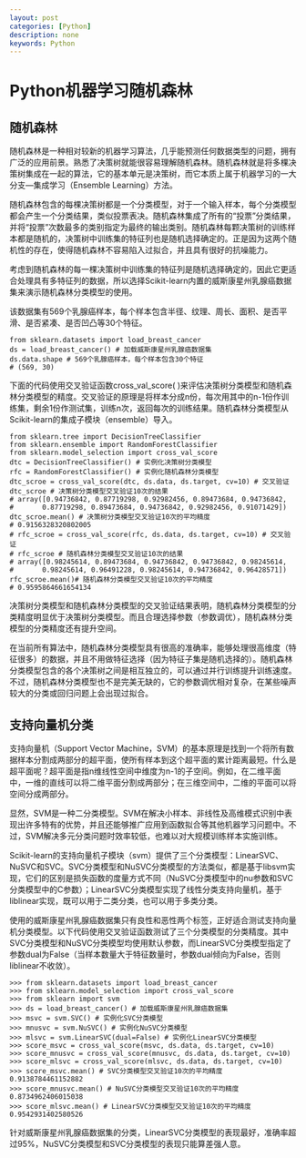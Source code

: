 ```yaml
---
layout: post
categories: [Python]
description: none
keywords: Python
---
```

# Python机器学习随机森林

## 随机森林
随机森林是一种相对较新的机器学习算法，几乎能预测任何数据类型的问题，拥有广泛的应用前景。熟悉了决策树就能很容易理解随机森林。随机森林就是将多棵决策树集成在一起的算法，它的基本单元是决策树，而它本质上属于机器学习的一大分支—集成学习（Ensemble Learning）方法。

随机森林包含的每棵决策树都是一个分类模型，对于一个输入样本，每个分类模型都会产生一个分类结果，类似投票表决。随机森林集成了所有的“投票”分类结果，并将“投票”次数最多的类别指定为最终的输出类别。随机森林每颗决策树的训练样本都是随机的，决策树中训练集的特征列也是随机选择确定的。正是因为这两个随机性的存在，使得随机森林不容易陷入过拟合，并且具有很好的抗噪能力。

考虑到随机森林的每一棵决策树中训练集的特征列是随机选择确定的，因此它更适合处理具有多特征列的数据，所以选择Scikit-learn内置的威斯康星州乳腺癌数据集来演示随机森林分类模型的使用。

该数据集有569个乳腺癌样本，每个样本包含半径、纹理、周长、面积、是否平滑、是否紧凑、是否凹凸等30个特征。
```
from sklearn.datasets import load_breast_cancer
ds = load_breast_cancer() # 加载威斯康星州乳腺癌数据集
ds.data.shape # 569个乳腺癌样本，每个样本包含30个特征
# (569, 30)
```
下面的代码使用交叉验证函数cross_val_score( )来评估决策树分类模型和随机森林分类模型的精度。交叉验证的原理是将样本分成n份，每次用其中的n-1份作训练集，剩余1份作测试集，训练n次，返回每次的训练结果。随机森林分类模型从Scikit-learn的集成子模块（ensemble）导入。
```
from sklearn.tree import DecisionTreeClassifier
from sklearn.ensemble import RandomForestClassifier
from sklearn.model_selection import cross_val_score
dtc = DecisionTreeClassifier() # 实例化决策树分类模型
rfc = RandomForestClassifier() # 实例化随机森林分类模型
dtc_scroe = cross_val_score(dtc, ds.data, ds.target, cv=10) # 交叉验证
dtc_scroe # 决策树分类模型交叉验证10次的结果
# array([0.94736842, 0.87719298, 0.92982456, 0.89473684, 0.94736842,
#       0.87719298, 0.89473684, 0.94736842, 0.92982456, 0.91071429])
dtc_scroe.mean() # 决策树分类模型交叉验证10次的平均精度
# 0.9156328320802005
# rfc_scroe = cross_val_score(rfc, ds.data, ds.target, cv=10) # 交叉验证
# rfc_scroe # 随机森林分类模型交叉验证10次的结果
# array([0.98245614, 0.89473684, 0.94736842, 0.94736842, 0.98245614,
#       0.98245614, 0.96491228, 0.98245614, 0.94736842, 0.96428571])
rfc_scroe.mean()# 随机森林分类模型交叉验证10次的平均精度
# 0.9595864661654134
```
决策树分类模型和随机森林分类模型的交叉验证结果表明，随机森林分类模型的分类精度明显优于决策树分类模型。而且合理选择参数（参数调优），随机森林分类模型的分类精度还有提升空间。

在当前所有算法中，随机森林分类模型具有很高的准确率，能够处理很高维度（特征很多）的数据，并且不用做特征选择（因为特征子集是随机选择的）。随机森林分类模型包含的各个决策树之间是相互独立的，可以通过并行训练提升训练速度。不过，随机森林分类模型也不是完美无缺的，它的参数调优相对复杂，在某些噪声较大的分类或回归问题上会出现过拟合。

## 支持向量机分类
支持向量机（Support Vector Machine，SVM）的基本原理是找到一个将所有数据样本分割成两部分的超平面，使所有样本到这个超平面的累计距离最短。什么是超平面呢？超平面是指n维线性空间中维度为n-1的子空间。例如，在二维平面中，一维的直线可以将二维平面分割成两部分；在三维空间中，二维的平面可以将空间分成两部分。

显然，SVM是一种二分类模型。SVM在解决小样本、非线性及高维模式识别中表现出许多特有的优势，并且还能够推广应用到函数拟合等其他机器学习问题中。不过，SVM解决多元分类问题时效率较低，也难以对大规模训练样本实施训练。

Scikit-learn的支持向量机子模块（svm）提供了三个分类模型：LinearSVC、NuSVC和SVC。SVC分类模型和NuSVC分类模型的方法类似，都是基于libsvm实现，它们的区别是损失函数的度量方式不同（NuSVC分类模型中的nu参数和SVC分类模型中的C参数）；LinearSVC分类模型实现了线性分类支持向量机，基于liblinear实现，既可以用于二类分类，也可以用于多类分类。

使用的威斯康星州乳腺癌数据集只有良性和恶性两个标签，正好适合测试支持向量机分类模型。以下代码使用交叉验证函数测试了三个分类模型的分类精度。其中SVC分类模型和NuSVC分类模型均使用默认参数，而LinearSVC分类模型指定了参数dual为False（当样本数量大于特征数量时，参数dual倾向为False，否则liblinear不收敛）。

```
>>> from sklearn.datasets import load_breast_cancer
>>> from sklearn.model_selection import cross_val_score
>>> from sklearn import svm
>>> ds = load_breast_cancer() # 加载威斯康星州乳腺癌数据集
>>> msvc = svm.SVC() # 实例化SVC分类模型
>>> mnusvc = svm.NuSVC() # 实例化NuSVC分类模型
>>> mlsvc = svm.LinearSVC(dual=False) # 实例化LinearSVC分类模型
>>> score_msvc = cross_val_score(msvc, ds.data, ds.target, cv=10)
>>> score_mnusvc = cross_val_score(mnusvc, ds.data, ds.target, cv=10)
>>> score_mlsvc = cross_val_score(mlsvc, ds.data, ds.target, cv=10)
>>> score_msvc.mean() # SVC分类模型交叉验证10次的平均精度
0.9138784461152882
>>> score_mnusvc.mean() # NuSVC分类模型交叉验证10次的平均精度
0.8734962406015038
>>> score_mlsvc.mean() # LinearSVC分类模型交叉验证10次的平均精度
0.9542931402580526
```
针对威斯康星州乳腺癌数据集的分类，LinearSVC分类模型的表现最好，准确率超过95%，NuSVC分类模型和SVC分类模型的表现只能算差强人意。









